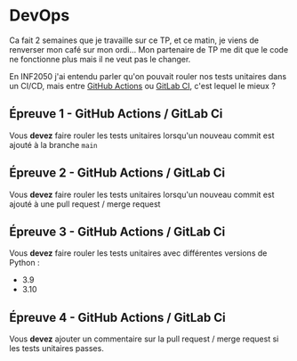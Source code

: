 # DevOps

Ca fait 2 semaines que je travaille sur ce TP, et ce matin, je viens de renverser mon café sur mon ordi… Mon partenaire de TP me dit que le code ne fonctionne plus mais il ne veut pas le changer.

En INF2050 j'ai entendu parler qu'on pouvait rouler nos tests unitaires dans un CI/CD, mais entre [GitHub Actions](https://github.com/features/actions) ou [GitLab CI](https://docs.gitlab.com/ee/ci/), c'est lequel le mieux ?

## Épreuve 1 - GitHub Actions / GitLab Ci

Vous **devez** faire rouler les tests unitaires lorsqu'un nouveau commit est ajouté à la branche `main`

## Épreuve 2 - GitHub Actions / GitLab Ci

Vous **devez** faire rouler les tests unitaires lorsqu'un nouveau commit est ajouté à une pull request / merge request

## Épreuve 3 - GitHub Actions / GitLab Ci

Vous **devez** faire rouler les tests unitaires avec différentes versions de Python :

- 3.9
- 3.10

## Épreuve 4 - GitHub Actions / GitLab Ci

Vous **devez** ajouter un commentaire sur la pull request / merge request si les tests unitaires passes.

